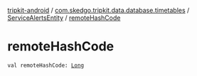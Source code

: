 [tripkit-android](../../index.md) / [com.skedgo.tripkit.data.database.timetables](../index.md) / [ServiceAlertsEntity](index.md) / [remoteHashCode](./remote-hash-code.md)

# remoteHashCode

`val remoteHashCode: `[`Long`](https://kotlinlang.org/api/latest/jvm/stdlib/kotlin/-long/index.html)